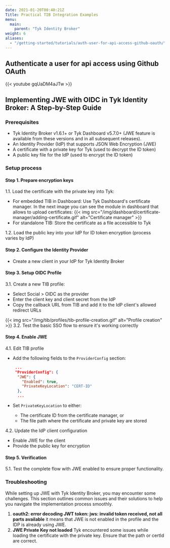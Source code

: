 ```yaml
---
date: 2021-01-20T00:40:21Z
Title: Practical TIB Integration Examples
menu:
  main:
    parent: "Tyk Identity Broker"
weight: 6
aliases:
  - "/getting-started/tutorials/auth-user-for-api-access-github-oauth/"
---
```


## Authenticate a user for api access using Github OAuth

{{< youtube gqUaDM4aJTw >}}

## Implementing JWE with OIDC in Tyk Identity Broker: A Step-by-Step Guide

### Prerequisites
- Tyk Identity Broker v1.6.1+ or Tyk Dashboard v5.7.0+ (JWE feature is available from these versions and in all subsequent releases).
- An Identity Provider (IdP) that supports JSON Web Encryption (JWE)
- A certificate with a private key for Tyk (used to decrypt the ID token)
- A public key file for the IdP (used to encrypt the ID token)

### Setup process

#### Step 1. Prepare encryption keys
1.1. Load the certificate with the private key into Tyk:
   - For embedded TIB in Dashboard: Use Tyk Dashboard's certificate manager. In the next image you can see the module in dashboard that allows to upload certificates:
     {{< img src="/img/dashboard/certificate-manager/adding-certificate.gif" alt="Certificate manager" >}}
   - For standalone TIB: Store the certificate as a file accessible to Tyk

1.2. Load the public key into your IdP for ID token encryption (process varies by IdP)

#### Step 2. Configure the Identity Provider
- Create a new client in your IdP for Tyk Identity Broker

#### Step 3. Setup OIDC Profile
3.1. Create a new TIB profile:
  - Select Social > OIDC as the provider
  - Enter the client key and client secret from the IdP
  - Copy the callback URL from TIB and add it to the IdP client's allowed redirect URLs

{{< img src="/img/tib/profiles/tib-profile-creation.gif" alt="Profile creation" >}}
3.2. Test the basic SSO flow to ensure it's working correctly

#### Step 4. Enable JWE
4.1. Edit TIB profile
  - Add the following fields to the `ProviderConfig` section:

    ```json
     ...
     "ProviderConfig": {
      "JWE": {
        "Enabled": true,
        "PrivateKeyLocation": "CERT-ID"
      },
      ...
    ```

  - Set `PrivateKeyLocation` to either:
    - The certificate ID from the certificate manager, or
    - The file path where the certificate and private key are stored
    
4.2. Update the IdP client configuration
  - Enable JWE for the client
  - Provide the public key for encryption

#### Step 5. Verification
5.1. Test the complete flow with JWE enabled to ensure proper functionality.

### Troubleshooting
While setting up JWE with Tyk Identity Broker, you may encounter some challenges. This section outlines common issues and their solutions to help you navigate the implementation process smoothly. 

1. **oauth2: error decoding JWT token: jws: invalid token received, not all parts available** it means that JWE is not enabled in the profile and the IDP is already using JWE.
2. **JWE Private Key not loaded** Tyk encountered some issues while loading the certificate with the private key. Ensure that the path or certId are correct.